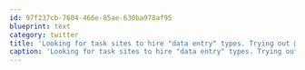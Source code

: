 ```yaml
---
id: 97f237cb-7604-466e-85ae-630ba978af95
blueprint: text
category: twitter
title: 'Looking for task sites to hire "data entry" types. Trying out @taskrabbit, any others?'
caption: 'Looking for task sites to hire "data entry" types. Trying out @taskrabbit, any others?'
---
```

